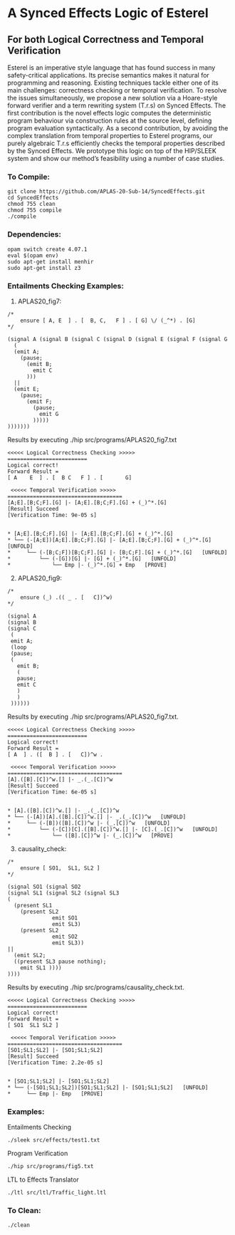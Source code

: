 # A Synced Effects Logic of Esterel

## For both Logical Correctness and Temporal Verification


Esterel is an imperative style language that has found success in many safety-critical applications. Its precise semantics makes it natural for programming and reasoning. Existing techniques tackle either one of its main challenges: correctness checking or temporal verification. To resolve the issues simultaneously, we propose a new solution via a Hoare-style forward verifier and a term rewriting system (T.r.s) on Synced Effects. The first contribution is the novel effects logic computes the deterministic program behaviour via construction rules at the source level, defining program evaluation syntactically. As a second contribution, by avoiding the complex translation from temporal properties to Esterel programs, our purely algebraic T.r.s efficiently checks the temporal properties described by the Synced Effects. We prototype this logic on top of the HIP/SLEEK system and show our method’s feasibility using a number of case studies.

### To Compile:

```
git clone https://github.com/APLAS-20-Sub-14/SyncedEffects.git
cd SyncedEffects
chmod 755 clean 
chmod 755 compile 
./compile
```

### Dependencies:

```
opam switch create 4.07.1
eval $(opam env)
sudo apt-get install menhir
sudo apt-get install z3
```


### Entailments Checking Examples:
1. APLAS20_fig7:
```
/*
    ensure [ A, E  ] . [  B, C,   F ] . [ G] \/ (_^*) . [G]
*/

(signal A (signal B (signal C (signal D (signal E (signal F (signal G 
  (
  (emit A;
    (pause;
      (emit B;
        emit C
      )))
  ||
  (emit E;
    (pause;
      (emit F;
        (pause;
          emit G
        )))))
)))))))
```
Results by executing ./hip src/programs/APLAS20_fig7.txt
```
<<<<< Logical Correctness Checking >>>>>
=========================
Logical correct! 
Forward Result = 
[ A    E  ] . [  B C   F ] . [       G]

 <<<<< Temporal Verification >>>>>
====================================
[A;E].[B;C;F].[G] |- [A;E].[B;C;F].[G] + (_)^*.[G]
[Result] Succeed
[Verification Time: 9e-05 s]
 

* [A;E].[B;C;F].[G] |- [A;E].[B;C;F].[G] + (_)^*.[G]
* └── (-[A;E])[A;E].[B;C;F].[G] |- [A;E].[B;C;F].[G] + (_)^*.[G]   [UNFOLD]
*     └── (-[B;C;F])[B;C;F].[G] |- [B;C;F].[G] + (_)^*.[G]   [UNFOLD]
*         └── (-[G])[G] |- [G] + (_)^*.[G]   [UNFOLD]
*             └── Emp |- (_)^*.[G] + Emp   [PROVE]
```

2. APLAS20_fig9:
```
/*
    ensure (_) .(( _ . [   C])^w)
*/

(signal A
(signal B 
(signal C
 (
 emit A;
 (loop 
 (pause;
 (
   emit B;
   (
   pause;
   emit C   
   ) 
   )
 ))))))
```
Results by executing ./hip src/programs/APLAS20_fig7.txt.
```
<<<<< Logical Correctness Checking >>>>>
=========================
Logical correct! 
Forward Result = 
[ A  ] . ([  B ] . [   C])^w . 

 <<<<< Temporal Verification >>>>>
====================================
[A].([B].[C])^w.[] |- _.(_.[C])^w
[Result] Succeed
[Verification Time: 6e-05 s]
 

* [A].([B].[C])^w.[] |- _.(_.[C])^w
* └── (-[A])[A].([B].[C])^w.[] |- _.(_.[C])^w   [UNFOLD]
*     └── (-[B])([B].[C])^w |- (_.[C])^w   [UNFOLD]
*         └── (-[C])[C].([B].[C])^w.[] |- [C].(_.[C])^w   [UNFOLD]
*             └── ([B].[C])^w |- (_.[C])^w   [PROVE]
```

3. causality_check:
```
/*
    ensure [ SO1,  SL1, SL2 ]
*/

(signal SO1 (signal SO2 
(signal SL1 (signal SL2 (signal SL3
(
  (present SL1
    (present SL2 
              emit SO1 
              emit SL3) 
    (present SL2 
              emit SO2 
              emit SL3))
||
  (emit SL2;
  ((present SL3 pause nothing);
    emit SL1 ))))
))))
```
Results by executing ./hip src/programs/causality_check.txt.
```
<<<<< Logical Correctness Checking >>>>>
=========================
Logical correct! 
Forward Result = 
[ SO1  SL1 SL2 ]

 <<<<< Temporal Verification >>>>>
====================================
[SO1;SL1;SL2] |- [SO1;SL1;SL2]
[Result] Succeed
[Verification Time: 2.2e-05 s]
 

* [SO1;SL1;SL2] |- [SO1;SL1;SL2]
* └── (-[SO1;SL1;SL2])[SO1;SL1;SL2] |- [SO1;SL1;SL2]   [UNFOLD]
*     └── Emp |- Emp   [PROVE]
```


### Examples:

Entailments Checking 

```
./sleek src/effects/test1.txt 
```

Program Verification

```
./hip src/programs/fig5.txt
```

LTL to Effects Translator

```
./ltl src/ltl/Traffic_light.ltl 
```

### To Clean:

``` 
./clean
```

 
